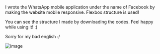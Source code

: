 I wrote the WhatsApp mobile application under the name of Facebook by making the website mobile responsive. Flexbox structure is used!

You can see the structure I made by downloading the codes. Feel happy while using it! :)

Sorry for my bad english :/

![image](https://user-images.githubusercontent.com/71211251/137586486-69f3f7c5-8a4b-466f-9d57-e79e41507619.png)
